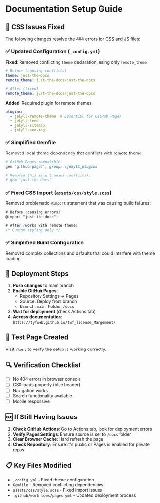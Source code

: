 # Documentation Setup Guide

## 🔧 CSS Issues Fixed

The following changes resolve the 404 errors for CSS and JS files:

### ✅ **Updated Configuration (`_config.yml`)**

**Fixed**: Removed conflicting `theme` declaration, using only `remote_theme`
```yaml
# Before (causing conflicts)
theme: just-the-docs
remote_theme: just-the-docs/just-the-docs

# After (fixed)
remote_theme: just-the-docs/just-the-docs
```

**Added**: Required plugin for remote themes
```yaml
plugins:
  - jekyll-remote-theme  # Essential for GitHub Pages
  - jekyll-feed
  - jekyll-sitemap
  - jekyll-seo-tag
```

### ✅ **Simplified Gemfile**

Removed local theme dependency that conflicts with remote theme:
```ruby
# GitHub Pages compatible
gem "github-pages", group: :jekyll_plugins

# Removed this line (causes conflicts):
# gem "just-the-docs"
```

### ✅ **Fixed CSS Import (`assets/css/style.scss`)**

Removed problematic `@import` statement that was causing build failures:
```scss
# Before (causing errors)
@import "just-the-docs";

# After (works with remote theme)
/* Custom styling only */
```

### ✅ **Simplified Build Configuration**

Removed complex collections and defaults that could interfere with theme loading.

## 🚀 **Deployment Steps**

1. **Push changes** to main branch
2. **Enable GitHub Pages**:
   - Repository Settings → Pages  
   - Source: Deploy from branch
   - Branch: `main`, Folder: `/docs`
3. **Wait for deployment** (check Actions tab)
4. **Access documentation**: `https://tyfweb.github.io/twf_license_Mangement/`

## 🧪 **Test Page Created**

Visit `/test` to verify the setup is working correctly.

## 🔍 **Verification Checklist**

- [ ] No 404 errors in browser console
- [ ] CSS loads properly (blue header)
- [ ] Navigation works
- [ ] Search functionality available
- [ ] Mobile responsive

## 🆘 **If Still Having Issues**

1. **Check GitHub Actions**: Go to Actions tab, look for deployment errors
2. **Verify Pages Settings**: Ensure source is set to `/docs` folder
3. **Clear Browser Cache**: Hard refresh the page
4. **Check Repository**: Ensure it's public or Pages is enabled for private repos

## 📋 **Key Files Modified**

- `_config.yml` - Fixed theme configuration
- `Gemfile` - Removed conflicting dependencies  
- `assets/css/style.scss` - Fixed import issues
- `.github/workflows/pages.yml` - Updated deployment process
